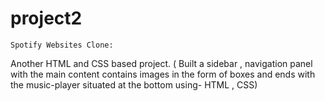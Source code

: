 # project2
	Spotify Websites Clone:
Another HTML and CSS based project.
( Built a sidebar , navigation panel with the main content contains images in the form of boxes  and ends with the music-player situated at the bottom using- HTML , CSS)
